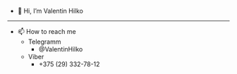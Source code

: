 - 👋 Hi, I’m Valentin Hilko
---------
- 📫 How to reach me 
  - Telegramm
    -  @ValentinHilko
  - Viber
    - +375 (29) 332-78-12  
